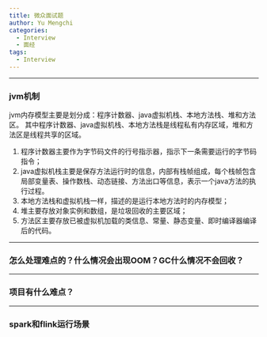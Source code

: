 ```yaml
---
title: 微众面试题
author: Yu Mengchi
categories:
  - Interview
  - 面经
tags:
  - Interview
---
```


---
### jvm机制
jvm内存模型主要是划分成：程序计数器、java虚拟机栈、本地方法栈、堆和方法区。
其中程序计数器、java虚拟机栈、本地方法栈是线程私有内存区域，堆和方法区是线程共享的区域。
1. 程序计数器主要作为字节码文件的行号指示器，指示下一条需要运行的字节码指令；
2. java虚拟机栈主要是保存方法运行时的信息，内部有栈帧组成，每个栈帧包含局部变量表、操作数栈、动态链接、方法出口等信息，表示一个java方法的执行过程。
3. 本地方法栈和虚拟机栈一样，描述的是运行本地方法时的内存模型；
4. 堆主要存放对象实例和数组，是垃圾回收的主要区域；
5. 方法区主要存放已被虚拟机加载的类信息、常量、静态变量、即时编译器编译后的代码。

---
### 怎么处理难点的？什么情况会出现OOM？GC什么情况不会回收？


---
### 项目有什么难点？


---
### spark和flink运行场景



